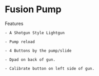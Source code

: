 # Fusion Pump 

  Features 

    - A Shotgun Style Lightgun 
    
    - Pump reload
    
    - 4 Buttons by the pump/slide
    
    - Dpad on back of gun.
    
    - Calibrate button on left side of gun.
